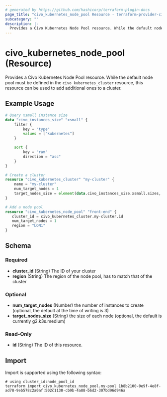 ```yaml
---
# generated by https://github.com/hashicorp/terraform-plugin-docs
page_title: "civo_kubernetes_node_pool Resource - terraform-provider-civo"
subcategory: ""
description: |-
  Provides a Civo Kubernetes Node Pool resource. While the default node pool must be defined in the civo_kubernetes_cluster resource, this resource can be used to add additional ones to a cluster.
---
```


# civo_kubernetes_node_pool (Resource)

Provides a Civo Kubernetes Node Pool resource. While the default node pool must be defined in the `civo_kubernetes_cluster` resource, this resource can be used to add additional ones to a cluster.

## Example Usage

```terraform
# Query xsmall instance size
data "civo_instances_size" "xsmall" {
    filter {
        key = "type"
        values = ["kubernetes"]
    }

    sort {
        key = "ram"
        direction = "asc"
    }
}

# Create a cluster
resource "civo_kubernetes_cluster" "my-cluster" {
    name = "my-cluster"
    num_target_nodes = 1
    target_nodes_size = element(data.civo_instances_size.xsmall.sizes, 0).name
}

# Add a node pool
resource "civo_kubernetes_node_pool" "front-end" {
   cluster_id = civo_kubernetes_cluster.my-cluster.id
   num_target_nodes = 1
   region = "LON1"
}
```

<!-- schema generated by tfplugindocs -->
## Schema

### Required

- **cluster_id** (String) The ID of your cluster
- **region** (String) The region of the node pool, has to match that of the cluster

### Optional

- **num_target_nodes** (Number) the number of instances to create (optional, the default at the time of writing is 3)
- **target_nodes_size** (String) the size of each node (optional, the default is currently g2.k3s.medium)

### Read-Only

- **id** (String) The ID of this resource.

## Import

Import is supported using the following syntax:

```shell
# using cluster_id:node_pool_id
terraform import civo_kubernetes_node_pool.my-pool 1b8b2100-0e9f-4e8f-ad78-9eb578c2a0af:502c1130-cb9b-4a88-b6d2-307bd96d946a
```
